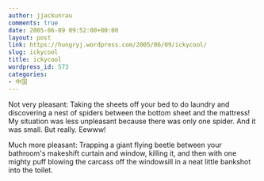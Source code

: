 ```yaml
---
author: jjackunrau
comments: true
date: 2005-06-09 09:52:00+00:00
layout: post
link: https://hungryj.wordpress.com/2005/06/09/ickycool/
slug: ickycool
title: ickycool
wordpress_id: 573
categories:
- 中国
---
```


Not very pleasant: Taking the sheets off your bed to do laundry and discovering a nest of spiders between the bottom sheet and the mattress!  My situation was less unpleasant because there was only one spider.  And it was small.  But really.  Eewww!
  

  
Much more pleasant: Trapping a giant flying beetle between your bathroom's makeshift curtain and window, killing it, and then with one mighty puff blowing the carcass off the windowsill in a neat little bankshot into the toilet.
